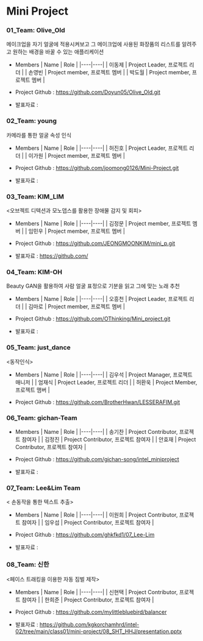 # Mini Project
### 01_Team: Olive_Old

메이크업을 자기 얼굴에 적용시켜보고 그 메이크업에 사용된 화장품의 리스트를 알려주고
원하는 배경을 바꿀 수 있는 애플리케이션

* Members
  | Name | Role |
  |----|----|
  | 이동제 | Project Leader, 프로젝트 리더 |
  | 손영빈 | Project member, 프로젝트 멤버 |
  | 박도월 | Project member, 프로젝트 멤버 |


* Project Github : https://github.com/Doyun05/Olive_Old.git

* 발표자료 :   

### 02_Team: young

카메라를 통한 얼굴 속성 인식

* Members
  | Name | Role |
  |----|----|
  | 허진호 | Project Leader, 프로젝트 리더 |
  | 이가원 | Project member, 프로젝트 멤버 |
  

* Project Github : https://github.com/joomong0126/Mini-Project.git
* 발표자료 :
  

### 03_Team: KIM_LIM  


<오브젝트 디텍션과 모노뎁스를 활용한 장애물 감지 및 회피>  


* Members
  | Name | Role |
  |----|----|
  | 김정문 | Project member, 프로젝트 멤버 |
  | 임민우 | Project member, 프로젝트 멤버 |

* Project Github : https://github.com/JEONGMOONKIM/mini_p.git

* 발표자료 : https://github.com/   


### 04_Team: KIM-OH
Beauty GAN을 활용하여 사람 얼굴 표정으로 기분을 읽고 그에 맞는 노래 추천

* Members
  | Name | Role |
  |----|----|
  | 오흥천 | Project Leader, 프로젝트 리더 |
  | 김마로 | Project member, 프로젝트 멤버 |
  

* Project Github : https://github.com/OThinking/Mini_project.git
* 발표자료 :   

### 05_Team: just_dance


<동작인식>  


* Members
  | Name | Role |
  |----|----|
  | 김우석 | Project Manager, 프로젝트 매니저 |
  | 엄재식 | Project Leader, 프로젝트 리더 |
  | 허환욱 | Project Member, 프로젝트 맴버 |

* Project Github : https://github.com/BrotherHwan/LESSERAFIM.git


### 06_Team: gichan-Team


<Facial expression recognition>  


* Members
  | Name | Role |
  |----|----|
  | 송기찬 | Project Contributor, 프로젝트 참여자 |
  | 김정진 | Project Contributor, 프로젝트 참여자 |
  | 안효재 | Project Contributor, 프로젝트 참여자 |

* Project Github : https://github.com/gichan-song/intel_miniproject

* 발표자료 :   


### 07_Team: Lee&Lim Team


< 손동작을 통한 텍스트 추출>  


* Members
  | Name | Role |
  |----|----|
  | 이원희 | Project Contributor, 프로젝트 참여자 |
  | 임우섭 | Project Contributor, 프로젝트 참여자 |


* Project Github : https://github.com/ghkfkd1/07_Lee-Lim

* 발표자료 :   





### 08_Team: 신한  


<페이스 트래킹을 이용한 자동 짐벌 제작>  


* Members
  | Name | Role |
  |----|----|
  | 신현택 | Project Contributor, 프로젝트 참여자 |
  | 한희준 | Project Contributor, 프로젝트 참여자 |

* Project Github : https://github.com/mylittlebluebird/balancer  

* 발표자료 : https://github.com/kgkorchamhrd/intel-02/tree/main/class01/mini-project/08_SHT_HHJ/presentation.pptx   

